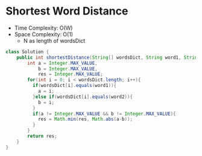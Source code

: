 # Shortest Word Distance

- Time Complexity: O(W)
- Space Complexity: O(1)
  - N as length of wordsDict

```java
class Solution {
    public int shortestDistance(String[] wordsDict, String word1, String word2) {
        int a = Integer.MAX_VALUE,
            b = Integer.MAX_VALUE,
            res = Integer.MAX_VALUE;
        for(int i = 0; i < wordsDict.length; i++){
          if(wordsDict[i].equals(word1)){
            a = i;
          }else if(wordsDict[i].equals(word2)){
            b = i;
          }
          if(a != Integer.MAX_VALUE && b != Integer.MAX_VALUE){
            res = Math.min(res, Math.abs(a-b));
          }
        }
        return res;
    }
}
```
